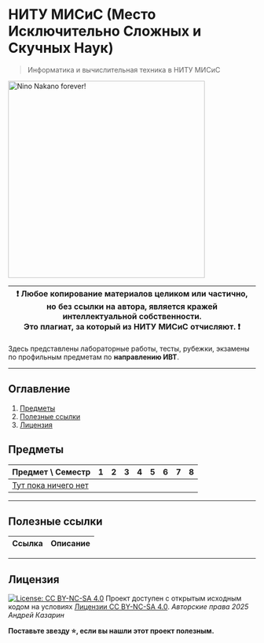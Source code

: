 # НИТУ МИСиС (Место Исключительно Сложных и Скучных Наук)

> Информатика и вычислительная техника в НИТУ МИСиС<br>

<img alt="Nino Nakano forever!" src="https://media1.tenor.com/m/EXKauHQYpJcAAAAC/nino-nakano-nakano-nino.gif" height="400">

| :exclamation: <b>Любое копирование материалов целиком или частично,<br>но без ссылки на автора, является кражей интеллектуальной собственности.<br>Это плагиат, за который из НИТУ МИСиС отчисляют.</b> :exclamation: |
|-----------------------------------------|

Здесь представлены лабораторные работы, тесты, рубежки, экзамены по профильным предметам по **направлению ИВТ**.  

---

## Оглавление
1. [Предметы](#disciplines)
2. [Полезные ссылки](#links)
3. [Лицензия](#license)

## Предметы <a name="disciplines"></a>

| Предмет \ Семестр | 1 | 2 | 3 | 4 | 5 | 6 | 7 | 8 |
| ---- | ---- | ---- | ---- | ---- | ---- | ---- | ---- | ---- |
| [Тут пока ничего нет](README.md) |  |  |  |  |  |  |  |  |

---

## Полезные ссылки <a name="links"></a>

| Ссылка | Описание |
| --- | --- |

---
## Лицензия <a name="license"></a>

[![License: CC BY-NC-SA 4.0](https://licensebuttons.net/l/by-nc-sa/4.0/80x15.png)](https://creativecommons.org/licenses/by-nc-sa/4.0/)
Проект доступен с открытым исходным кодом на условиях [Лицензии CC BY-NC-SA 4.0](./LICENSE).
*Авторские права 2025 Андрей Казарин*


**Поставьте звезду :star:, если вы нашли этот проект полезным.**

